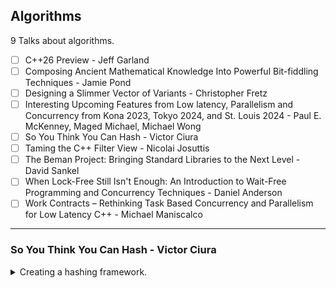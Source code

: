<!--
// cSpell:ignore hashers Adler32
-->

<link rel="stylesheet" type="text/css" href="../../markdown-style.css">

## Algorithms

<summary>
9 Talks about algorithms.
</summary>

- [ ] C++26 Preview - Jeff Garland
- [ ] Composing Ancient Mathematical Knowledge Into Powerful Bit-fiddling Techniques - Jamie Pond
- [ ] Designing a Slimmer Vector of Variants - Christopher Fretz
- [ ] Interesting Upcoming Features from Low latency, Parallelism and Concurrency from Kona 2023, Tokyo 2024, and St. Louis 2024 - Paul E. McKenney, Maged Michael, Michael Wong
- [ ] So You Think You Can Hash - Victor Ciura
- [ ] Taming the C++ Filter View - Nicolai Josuttis
- [ ] The Beman Project: Bringing Standard Libraries to the Next Level - David Sankel
- [ ] When Lock-Free Still Isn't Enough: An Introduction to Wait-Free Programming and Concurrency Techniques - Daniel Anderson
- [ ] Work Contracts – Rethinking Task Based Concurrency and Parallelism for Low Latency C++ - Michael Maniscalco

---

### So You Think You Can Hash - Victor Ciura

<details>
<summary>
Creating a hashing framework.
</summary>

[So You Think You Can Hash](https://youtu.be/lNR_AWs0q9w?si=D6eY4ngakXcwwrrH), [slides](https://github.com/CppCon/CppCon2024/blob/main/Presentations/So_You_Think_You_Can_Hash.pdf).

we use hashing for efficient data retrieval and storage.

> A hashing "framework" for:
>
> - easy experimenting and benchmarking with different hash algorithms
> - easy swapping of hashing algorithms (later on)
> - hashing complex aggregated user-defined types
> - enabling easy comparisons of hashing techniques

the people who write hash algorithms are mathematicians, they focus on the uniformity of the hashing. but the users are developers, who want to consume algorithms, without being concerned about the details.

associative containers, map input into a container based on the hash value, each slot (bucket) stores a set of records.

the hashing function should be:

- deterministic
- uniformity (as much as possible)
- defined range (constrained)
- non-invertible - hard or impossible to reconstruct the data from the hash - not always required

the questions we ask ourselves

> - How should one combine hash codes from your data members to create a "good" hash function?
> - How does one know if you have a good hash function?
> - If somehow you knew you had a bad hash aggregate function, how would you change it for a type built out of several data members (that are not primitive types)?
> - How to separate concerns: hash algorithms from the aggregation of the digest (combine) and from the collection type itself (HashMap, BTreeMap, etc)?

in the following code example, we want to match all records of a customer, but there is no clear unique identifier for the customer. we would need to somehow create a unique key for the customer.

```cpp
class Customer
{
  std::string firstName;
  std::string lastName;
  int         age;
};
std::unordered_map<Customer, Records> customer_records;
```

there is a built in hashing function, <cpp>std::hash</cpp>, with specializations for common data types.

in our example, we can hash each of the members, but then we need somehow combine them together while maintaining the properties of a good hash key.

```cpp
class Customer
{
  std::string firstName;
  std::string lastName;
  int         age;

  std::size_t hash_code() const
  {
    std::size_t k1 = std::hash<std::string>{}(firstName);
    std::size_t k2 = std::hash<std::string>{}(lastName);
    std::size_t k3 = std::hash<int>{}(age);
    return hash_combine(k1, k2, k3);
  }
};
```

so what's really behind the C++ Standard Library hash function and how do we combine them?

this is one such example, that modifies the value of the input seed.

```cpp
template <class T>
inline void hash_combine(std::size_t & seed, const T & v)
{
  std::hash<T> hasher;
  seed ^= hasher(v) + 0x9e3779b9 + (seed<<6) + (seed>>2);
}
```

however, this only works with the standard hash, and depends on the first seed - so if the seed is zero, we get worse behavior.

so we have actually two steps:

1. hashing data member
2. combining the hashes together

as for the hashing function, there are some common algorithms

- FNV-1a
- SipHash
- Spooky
- Murmur
- CityHash

in truth, the algorithm in the standard library is usually FNV-1a (acronym of Fowl-Noll-Vo), which was designed for fast hash-table and checksum usage (not cryptographically secure).

it has two magic constants, the offset basis and the prime.

```cpp
std::size_t fnv1a(void const * key, std::size_t len)
{
  std::size_t h = 14695981039346656037u;
  unsigned char const * p = static_cast<unsigned char const*>(key);
  unsigned char const * const e = p + len;
  for (; p < e; ++p)
  {
    h = (h ^ *p) * 1099511628211u;
  }
  return h;
}
```

#### Externalizing Hashing

looking at this and other hashing algorithms, there is a common anatomy.

> Anatomy of a Hash Function
>
> 1. Initialize internal state
> 2. Consume bytes into internal state
> 3. Finalize internal state to result type (usually size_t)

if our initialization part is costly, we won't want to do it multiple times. we would also want to expose and externalize those steps, so we could modify them independently.

> What we need to do is to repackage the algorithm, in a generic way (to work with all types of hashers), to make the 3 stages above separately accessible:
>
> 1. Init / construction of the hasher
> 2. Write overloads for primitive/std types (append to the hash)
> 3. Finalize function -> size_t
>
> This technique ensures that:
>
> - we no longer need to have a combine step
> - we're using the same hash algorithm for the entire data structure (no special "glue" for intermediate hash codes)

so, we make the previous function into a stateful object.

```cpp
class fnv1a
{
  std::size_t h = 14695981039346656037u; //initialize internal state

public:
  // consume bytes into internal state
  void operator()(void const * key, std::size_t len) noexcept
  {
    unsigned char const * p = static_cast<unsigned char const*>(key);
    unsigned char const * const e = p + len;
    for (; p < e; ++p)
    {
      h = (h ^ *p) * 1099511628211u;
    }
  }

  explicit operator size_t() noexcept // finalize internal state to size_t
  {
    return h;
  }   
};
```

we can update our code for the customer class to include this object, so now we don't have special "glue" for the hash combine step.

```cpp
class Customer
{
  std::string firstName;
  std::string lastName;
  int         age;

  std::size_t hash_code() const
  {
    fnv1a hasher;
    hasher(firstName.data(), firstName.size());
    hasher(lastName.data(), lastName.size());
    hasher(&age, sizeof(age));
    return static_cast<std::size_t>(hasher);
  }
};
```

but what if our class is nested inside another class? that annoying hash_combine comes back!

```cpp
class Sale
{
  Customer customer;
  Product product;
  Date     date;
  
public:
  std::size_t hash_code() const
  {
    std::size_t h1 = customer.hash_code();
    std::size_t h2 = product.hash_code();
    std::size_t h3 = date.hash_code();
    
    return hash_combine(h1, h2, h3);
  }
};
```

we would want to have just a single hasher, so we need to modify our hash_code function again. so we make the into arguments, let's call the new function "hash_append".

```cpp
class Customer
{
  std::string firstName;
  std::string lastName;
  int         age;

public:
  friend void hash_append(fnv1a & hasher, const Customer & c)
  {
    hasher(c.firstName.data(), c.firstName.size());
    hasher(c.lastName.data(), c.lastName.size());
    hasher(&c.age, sizeof(c.age));
  }
};

class Sale
{
  Customer customer;
  Product product;
  Date     date;

public:
  friend void hash_append(fnv1a & hasher, const Sale & s)
  {
    hash_append(hasher, s.customer);
    hash_append(hasher, s.product);
    hash_append(hasher, s.date);
  }
};
```

we will also need to create specialized overloads of hash_append for primitive types and std defined types.

we can also make this a template function and pass any hasher.

```cpp
template<class HashAlgorithm>
friend void hash_append(HashAlgorithm & hasher, const Customer & c)
{
  hash_append(hasher, c.firstName);
  hash_append(hasher, c.lastName);
  hash_append(hasher, c.age);
}

template <class HashAlgorithm>
void hash_append(HashAlgorithm & hasher, int i)
{
  hasher(&i, sizeof(i));
}

template <class HashAlgorithm, class T>
void hash_append(HashAlgorithm & hasher, T * p)
{
  hasher(&p, sizeof(p));
}
```

the recipe for hashing so far goes by the following logic.

> Even a complicated class is ultimately made up of scalars, located in discontiguous memory.\
> hash_append() appends each byte to the HashAlgorithm state by "recursing down" into the aggregated data structure to find the scalars.
>
> Steps:
>
> 1. Every type has a hash_append() overload
> 1. Each overload will either call hash_append() on its bases and members, or it will
> 1. send bytes of its memory representation to the HashAlgorithm (scalars)
> 1. No type is aware of the concrete HashAlgorithm implementation

There are still questions about special types, such as <cpp>std::optional</cpp> and <cpp>std::variant</cpp>.

to use this thing in our containers, we add another wrapping layer and pass the new type as the template parameter.

```cpp
template <class HashAlgorithm>
struct GenericHash
{
  using result_type = typename hashAlgorithm::result_type;
  template <class T>
  result_type operator()(const T & t) const noexcept
  {
    HashAlgorithm hasher;
    hash_append(hasher, t);
    return static_cast<result_type>(hasher);
  }
};

std::unordered_set<Customer, GenericHash<fnv1a>> my_set;
```

#### Hashing in Rust

looking at how the Rust language does hashing, and what can we learn from it.\
Rust uses traits, and there's a trait for hashing which requires taking a Hasher.

```rust
// Required method
fn hash<H>(&self, state: &mut H)
  where H: Hasher;

// implementation for Customer type
impl Hash for Customer {
  fn hash<H: Hasher>(&self, state: &mut H) {
    self.first_name.hash(state);
    self.last_name.hash(state);
    self.age.hash(state);
    self.premium.hash(state);
  }
}
```

also using a macro to apply hashing on all properties.

```rust
#[derive(Hash)]
struct Customer {
  first_name: String,
  last_name: String,
  age: i32,
  premium: bool,
}
```

also option to ensure equality and hashing don't deviate from another using `#[derive(PartialEq, Eq,Hash)]`

the trait is implemented for almost all types:

```rust
impl Hash for str {
  #[inline]
  fn hash<H: Hasher>(&self, state: &mut H) {
    state.write_str(self);
  }
}
impl Hash for String {
  #[inline]
  fn hash<H: Hasher>(&self, hasher: &mut H) {
    (**self).hash(hasher) // falls back on the &str impl
  }
}
```

the hasher object has it's own protocol (interface) with required methods.

```rust
let mut hasher = DefaultHasher::new();
hasher.write_u32(1989);
hasher.write_u8(11);
hasher.write_i64(1729);
hasher.write_str("Foo");
println!("Hash is {:x}", hasher.finish());
```

there are some predefine hashers available, and there's a builder to create instances of them.

- RandomState
- DefaultHasher
- SipHasher
- Adler32

</details>
